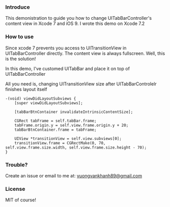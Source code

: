 ### Introduce
This demonistration to guide you how to change UITabBarController's content view in Xcode 7 and iOS 9. 
I wrote this demo on Xcode 7.2

### How to use
Since xcode 7 prevents you access to UITransitionView in UITabBarController directly. The content view is always fullscreen. 
Well, this is the solution!

In this demo, I've customed UITabBar and place it on top of UITabBarController

All you need is, changing UITransitionView size after UITabBarControlelr finishes layout itself

```
-(void) viewDidLayoutSubviews {
    [super viewDidLayoutSubviews];
    
    [tabBarBtnContainer invalidateIntrinsicContentSize];
    
    CGRect tabFrame = self.tabBar.frame;
    tabFrame.origin.y = self.view.frame.origin.y + 20;
    tabBarBtnContainer.frame = tabFrame;
    
    UIView *transitionView = self.view.subviews[0];
    transitionView.frame = CGRectMake(0, 70, self.view.frame.size.width, self.view.frame.size.height - 70);
}

```
### Trouble?
Create an issue or email to me at: vuongvankhanh89@gmail.com

### License
MIT of course!

